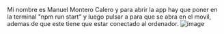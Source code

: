 Mi nombre es Manuel Montero Calero y para abrir la app hay que poner en la terminal "npm run start" y luego pulsar a para que se abra en el movil, ademas de que este tiene que estar conectado al ordenador.
![image](https://github.com/user-attachments/assets/6cf3f3f4-0c24-4a41-96e3-2a5e3c7988d2)
